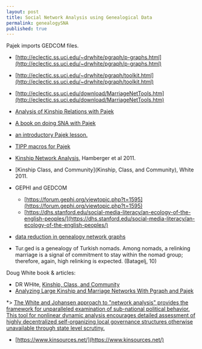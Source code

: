 ```yaml
---
layout: post
title: Social Network Analysis using Genealogical Data
permalink: genealogySNA
published: true
---
```








Pajek imports GEDCOM files.

* [http://eclectic.ss.uci.edu/~drwhite/pgraph/p-graphs.html](http://eclectic.ss.uci.edu/~drwhite/pgraph/p-graphs.html)
* [http://eclectic.ss.uci.edu/~drwhite/pgraph/toolkit.html](http://eclectic.ss.uci.edu/~drwhite/pgraph/toolkit.html)
* [http://eclectic.ss.uci.edu/download/MarriageNetTools.htm](http://eclectic.ss.uci.edu/download/MarriageNetTools.htm)
* [Analysis of Kinship Relations with Pajek](http://vlado.fmf.uni-lj.si/pub/networks/doc/gen/kinshipr2.pdf)
* [A book on doing SNA with Pajek](http://www.amazon.com/Exploratory-Network-Analysis-Structural-Sciences/dp/0521174805)
* [an introductory Pajek lesson.](http://ocw.mit.edu/courses/economics/14-15j-networks-fall-2009/assignments/MIT14_15JF09_pajek.pdf)
* [TIPP macros for Pajek](http://intersci.ss.uci.edu/wiki/index.php/TIPP_Kinship_and_computing)
* [Kinship Network Analysis,](https://hal.archives-ouvertes.fr/halshs-00658667/document) Hamberger et al 2011.
* [Kinship Class, and Community](Kinship, Class, and Community), White 2011.

* GEPHI and GEDCOM
  * [https://forum.gephi.org/viewtopic.php?t=1595](https://forum.gephi.org/viewtopic.php?t=1595)
  * [https://dhs.stanford.edu/social-media-literacy/an-ecology-of-the-english-peoples/](https://dhs.stanford.edu/social-media-literacy/an-ecology-of-the-english-peoples/)
 * [data reduction in genealogy network graphs](https://dhs.stanford.edu/social-media-literacy/visualizing-genealogical-networks/)
  


  * Tur.ged is a genealogy of Turkish nomads. Among nomads, a relinking marriage is a signal of commitment to stay within the nomad group; therefore, again, high relinking is expected. (Batagelj, 10)
  
  Doug White book & articles:
  
  * DR WHite, [Kinship, Class, and Community](file:///home/chronos/u-e8e451034f4f9389fcc1a8747b8eed87e2a27eb1/Downloads/eScholarship%20UC%20item%205qb5z783.pdf)
  * [Analyzing Large Kinship and Marriage Networks With Pgraph and Pajek]( http://vlado.fmf.uni-lj.si/vlado/papers../245.pdf)
  
  *> [The White and Johansen approach to "network analysis" provides the framework for unparalleled examination of sub-national political behavior. This tool for nonlinear dynamic analysis encourages detailed assessment of highly decentralized self-organizing local governance structures otherwise unavailable through state level scrutiny.](http://eclectic.ss.uci.edu/~drwhite/turks/Networks_and_Ethnography.htm)
 

* [https://www.kinsources.net/](https://www.kinsources.net/)
